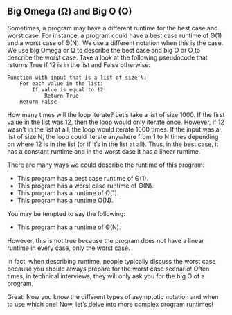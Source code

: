 ## Big Omega (Ω) and Big O (O)

Sometimes, a program may have a different runtime for the best case and worst case. For instance, a program could have a best case runtime of Θ(1) and a worst case of Θ(N). We use a different notation when this is the case. We use big Omega or Ω to describe the best case and big O or O to describe the worst case. Take a look at the following pseudocode that returns True if 12 is in the list and False otherwise:

```
Function with input that is a list of size N:
    For each value in the list:
        If value is equal to 12:
            Return True
    Return False

```

How many times will the loop iterate? Let’s take a list of size 1000. If the first value in the list was 12, then the loop would only iterate once. However, if 12 wasn’t in the list at all, the loop would iterate 1000 times. If the input was a list of size N, the loop could iterate anywhere from 1 to N times depending on where 12 is in the list (or if it’s in the list at all). Thus, in the best case, it has a constant runtime and in the worst case it has a linear runtime.

There are many ways we could describe the runtime of this program:

- This program has a best case runtime of Θ(1).
- This program has a worst case runtime of Θ(N).
- This program has a runtime of Ω(1).
- This program has a runtime O(N).

You may be tempted to say the following:

- This program has a runtime of Θ(N).

However, this is not true because the program does not have a linear runtime in every case, only the worst case.

In fact, when describing runtime, people typically discuss the worst case because you should always prepare for the worst case scenario! Often times, in technical interviews, they will only ask you for the big O of a program.

Great! Now you know the different types of asymptotic notation and when to use which one! Now, let’s delve into more complex program runtimes!
